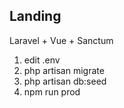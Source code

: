 ## Landing

Laravel + Vue + Sanctum

1. edit .env
2. php artisan migrate
3. php artisan db:seed
4. npm run prod